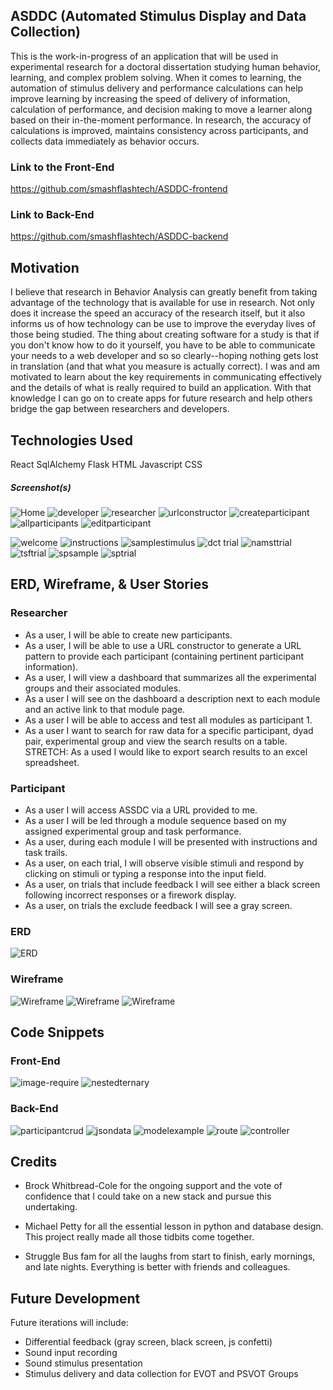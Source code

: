 ## ASDDC (Automated Stimulus Display and Data Collection)
This is the work-in-progress of an application that will be used in experimental research for a doctoral dissertation studying human behavior, learning, and complex problem solving. When it comes to learning, the automation of stimulus delivery and performance calculations can help improve learning by increasing the speed of delivery of information, calculation of performance, and decision making to move a learner along based on their in-the-moment performance. In research, the accuracy of calculations is improved, maintains consistency across participants, and collects data immediately as behavior occurs. 

### Link to the Front-End
https://github.com/smashflashtech/ASDDC-frontend
### Link to Back-End
https://github.com/smashflashtech/ASDDC-backend

## Motivation
I believe that research in Behavior Analysis can greatly benefit from taking advantage of the technology that is available for use in research. Not only does it increase the speed an accuracy of the research itself, but it also informs us of how technology can be use to improve the everyday lives of those being studied. The thing about creating software for a study is that if you don't know how to do it yourself, you have to be able to communicate your needs to a web developer and so so clearly--hoping nothing gets lost in translation (and that what you measure is actually correct). I was and am motivated to learn about the key requirements in communicating effectively and the details of what is really required to build an application. With that knowledge I can go on to create apps for future research and help others bridge the gap between researchers and developers.

## Technologies Used
React
SqlAlchemy
Flask
HTML
Javascript
CSS

##### Screenshot(s) 
![Home](/screenshots/01-home.png)
![developer](/screenshots/02-developer.png)
![researcher](/screenshots/03-researcher.png)
![urlconstructor](/screenshots/04-urlconstructor.png)
![createparticipant](/screenshots/05-createparticipant.png)
![allparticipants](/screenshots/06-allparticipants.png)
![editparticipant](/screenshots/07-editparticipant.png)

![welcome](/screenshots/08-welcome.png)
![instructions](/screenshots/09-instructions.png)
![samplestimulus](/screenshots/10-samplestimulus.png)
![dct trial](/screenshots/11-dcttrial.png)
![namsttrial](/screenshots/12-namtstrial.png)
![tsftrial](/screenshots/13-tsftrial.png)
![spsample](/screenshots/14-spsample.png)
![sptrial](/screenshots/15-sptrial.png)
## ERD, Wireframe, & User Stories
### Researcher
*	As a user, I will be able to create new participants.
*	As a user, I will be able to use a URL constructor to generate a URL pattern to provide each participant (containing pertinent participant information). 
*	As a user, I will view a dashboard that summarizes all the experimental groups and their associated modules.
*	As a user I will see on the dashboard a description next to each module and an active link to that module page. 
*	As a user I will be able to access and test all modules as participant 1.
*	As a user I want to search for raw data for a specific participant, dyad pair, experimental group and view the search results on a table.
STRETCH: As a used I would like to export search results to an excel spreadsheet.

### Participant
*	As a user I will access ASSDC via a URL provided to me. 
*	As a user I will be led through a module sequence based on my assigned experimental group and task performance. 
*	As a user, during each module I will be presented with instructions and task trails.
*	As a user, on each trial, I will observe visible stimuli and respond by clicking on stimuli or typing a response into the input field. 
*	As a user, on trials that include feedback I will see either a black screen following incorrect responses or a firework display. 
*	As a user, on trials the exclude feedback I will see a gray screen.

### ERD
![ERD](/screenshots/p4-erd.png)
### Wireframe
![Wireframe](/screenshots/p4-wireframe-researcher.png)
![Wireframe](/screenshots/p4-wireframe-participant1.png)
![Wireframe](/screenshots/p4-wireframe-participant2.png)

## Code Snippets
### Front-End
![image-require](screenshots/p4-code-f-reactimgpath.png)
![nestedternary](screenshots/p4-code-f-nestedternary.png)
### Back-End
![participantcrud](screenshots/p4-code-b-participantcrud.png)
![jsondata](screenshots/p4-code-b-jsondata.png)
![modelexample](screenshots/p4-code-b-classassociationmodel.png)
![route](screenshots/p4-code-b-rroute.png)
![controller](screenshots/p4-code-b-rcontroller.png)

## Credits
* Brock Whitbread-Cole for the ongoing support and the vote of confidence that I could take on a new stack and pursue this undertaking.
* Michael Petty for all the essential lesson in python and database design. This project really made all those tidbits come together.

* Struggle Bus fam for all the laughs from start to finish, early mornings, and late nights. Everything is better with friends and colleagues. 

## Future Development
Future iterations will include:
* Differential feedback (gray screen, black screen, js confetti)
* Sound input recording
* Sound stimulus presentation
* Stimulus delivery and data collection for EVOT and PSVOT Groups
